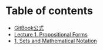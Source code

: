 # Table of contents

* [GitBook公式](README.md)
* [Lecture 1. Propositional Forms](lecture-1.-propositional-forms.md)
* [1, Sets and Mathematical Notation](<README (1).md>)
